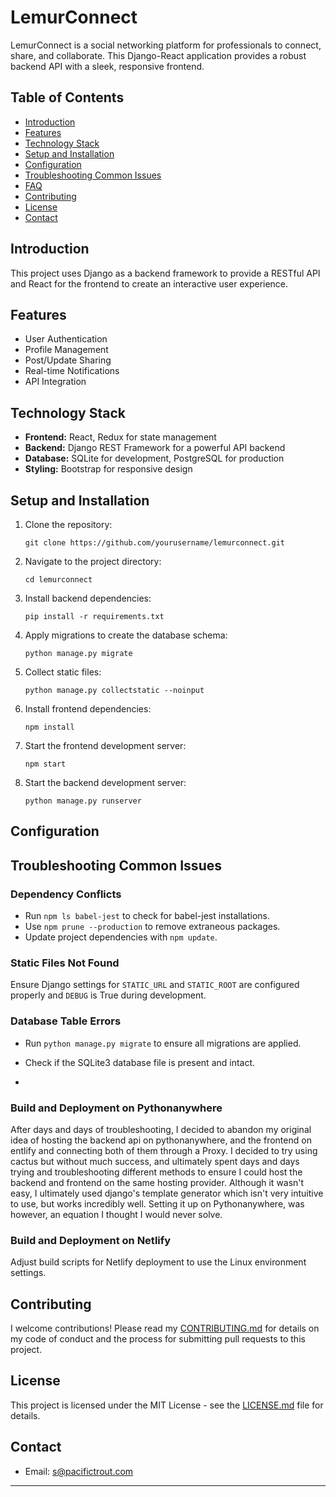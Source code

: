 
# LemurConnect

LemurConnect is a social networking platform for professionals to connect, share, and collaborate. This Django-React application provides a robust backend API with a sleek, responsive frontend.

## Table of Contents

- [Introduction](#introduction)
- [Features](#features)
- [Technology Stack](#technology-stack)
- [Setup and Installation](#setup-and-installation)
- [Configuration](#configuration)
- [Troubleshooting Common Issues](#troubleshooting-common-issues)
- [FAQ](#faq)
- [Contributing](#contributing)
- [License](#license)
- [Contact](#contact)

## Introduction

This project uses Django as a backend framework to provide a RESTful API and React for the frontend to create an interactive user experience.

## Features

- User Authentication
- Profile Management
- Post/Update Sharing
- Real-time Notifications
- API Integration

## Technology Stack

- **Frontend:** React, Redux for state management
- **Backend:** Django REST Framework for a powerful API backend
- **Database:** SQLite for development, PostgreSQL for production
- **Styling:** Bootstrap for responsive design

## Setup and Installation

1. Clone the repository:
   ```shell
   git clone https://github.com/yourusername/lemurconnect.git
   ```
2. Navigate to the project directory:
   ```shell
   cd lemurconnect
   ```
3. Install backend dependencies:
   ```shell
   pip install -r requirements.txt
   ```
4. Apply migrations to create the database schema:
   ```shell
   python manage.py migrate
   ```
5. Collect static files:
   ```shell
   python manage.py collectstatic --noinput
   ```
6. Install frontend dependencies:
   ```shell
   npm install
   ```
7. Start the frontend development server:
   ```shell
   npm start
   ```
8. Start the backend development server:
   ```shell
   python manage.py runserver
   ```

## Configuration



## Troubleshooting Common Issues

### Dependency Conflicts

- Run `npm ls babel-jest` to check for babel-jest installations.
- Use `npm prune --production` to remove extraneous packages.
- Update project dependencies with `npm update`.

### Static Files Not Found

Ensure Django settings for `STATIC_URL` and `STATIC_ROOT` are configured properly and `DEBUG` is True during development.

### Database Table Errors

- Run `python manage.py migrate` to ensure all migrations are applied.
- Check if the SQLite3 database file is present and intact.

- 
### Build and Deployment on Pythonanywhere

After days and days of troubleshooting, I decided to abandon my original idea of hosting the backend api on pythonanywhere, and the frontend on entlify and connecting both of them through a Proxy. I decided to try using cactus but without much success, and ultimately spent days and days trying and troubleshooting different methods to ensure I could host the backend and frontend on the same hosting provider. Although it wasn't easy, I ultimately used django's template generator which isn't very intuitive to use, but works incredibly well. Setting it up on Pythonanywhere, was however, an equation I thought I would never solve.

### Build and Deployment on Netlify

Adjust build scripts for Netlify deployment to use the Linux environment settings.


## Contributing

I welcome contributions! Please read my [CONTRIBUTING.md](CONTRIBUTING.md) for details on my code of conduct and the process for submitting pull requests to this project.

## License

This project is licensed under the MIT License - see the [LICENSE.md](LICENSE.md) file for details.

## Contact

- Email: s@pacifictrout.com

---

